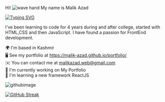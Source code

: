 Hi! ![wave hand](https://github.com/malik-azad/malik-azad/assets/113776072/6947f7df-588f-4505-9290-080ddf9e8ae7) My name is Malik Azad

[![Typing SVG](https://readme-typing-svg.demolab.com?font=Fira+Code&pause=1000&random=false&width=435&lines=I'm+a+Programmer;Front+End+Developer)](https://git.io/typing-svg)



I've been learning to code for 4 years during and after college, started with HTML,CSS and then JavaScript. I have found a passion for FrontEnd development.


🌍  I'm based in Kashmir                
🖥️  See my portfolio at https://malik-azad.github.io/portfolio/            
✉️  You can contact me at malikazad.web@gmail.com            
🚀  I'm currently working on My Portfolio            
🧠  I'm learning a new framework ReactJS

![githubimage](https://github.com/malik-azad/malik-azad/assets/113776072/2a22435a-9747-4a1c-adfe-c078cbf97576)


[![GitHub Streak](https://streak-stats.demolab.com?user=malik-azad&theme=transparent)](https://git.io/streak-stats)


